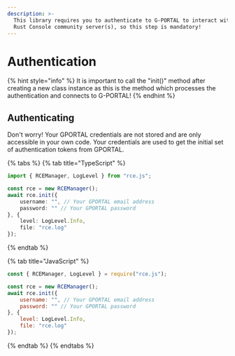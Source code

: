 ```yaml
---
description: >-
  This library requires you to authenticate to G-PORTAL to interact with your
  Rust Console community server(s), so this step is mandatory!
---
```


# Authentication

{% hint style="info" %}
It is important to call the "init()" method after creating a new class instance as this is the method which processes the authentication and connects to G-PORTAL!
{% endhint %}

## Authenticating <a href="#authenticating" id="authenticating"></a>

Don't worry! Your GPORTAL credentials are not stored and are only accessible in your own code. Your credentials are used to get the initial set of authentication tokens from GPORTAL.

{% tabs %}
{% tab title="TypeScript" %}
```typescript
import { RCEManager, LogLevel } from "rce.js";

const rce = new RCEManager();
await rce.init({
    username: "", // Your GPORTAL email address
    password: "" // Your GPORTAL password
}, {
    level: LogLevel.Info,
    file: "rce.log"
});
```
{% endtab %}

{% tab title="JavaScript" %}
```javascript
const { RCEManager, LogLevel } = require("rce.js");

const rce = new RCEManager();
await rce.init({
    username: "", // Your GPORTAL email address
    password: "" // Your GPORTAL password
}, {
    level: LogLevel.Info,
    file: "rce.log"
});
```
{% endtab %}
{% endtabs %}
